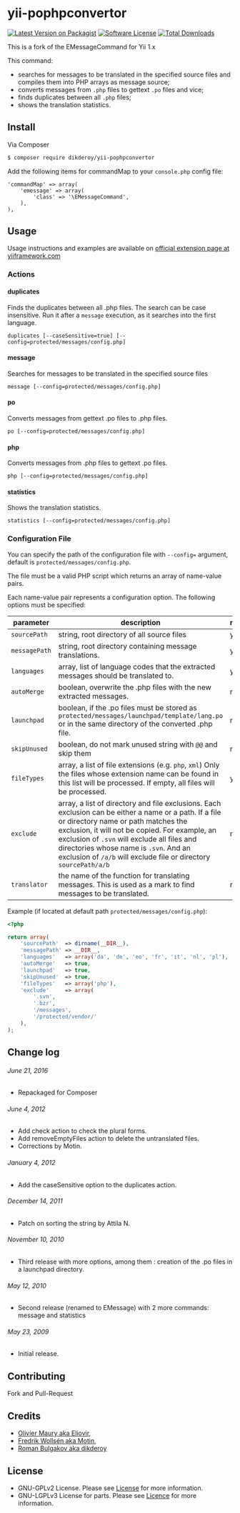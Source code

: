 # yii-pophpconvertor

[![Latest Version on Packagist][ico-version]][link-packagist]
[![Software License][ico-license]](http://www.gnu.org/licenses/old-licenses/gpl-2.0-standalone.html)
[![Total Downloads][ico-downloads]][link-downloads]

This is a fork of the EMessageCommand for Yii 1.x

This command:
- searches for messages to be translated in the specified source files and compiles them into PHP arrays as message source;
- converts messages from `.php` files to gettext `.po` files and vice;
- finds duplicates between all `.php` files;
- shows the translation statistics.

## Install

Via Composer

``` bash
$ composer require dikderoy/yii-pophpconvertor
```

Add the following items for commandMap to your `console.php` config file:

	'commandMap' => array(
		'emessage' => array(
			'class' => '\EMessageCommand',
		),
	),

## Usage

Usage instructions and examples are available
on [official extension page at yiiframework.com](http://www.yiiframework.com/extension/pophpcommand/)

### Actions

#### duplicates
Finds the duplicates between all .php files. The search can be case
insensitive. Run it after a `message` execution, as it searches into the
first language.

	duplicates [--caseSensitive=true] [--config=protected/messages/config.php]

#### message
Searches for messages to be translated in the specified source files

	message [--config=protected/messages/config.php]

#### po
Converts messages from gettext .po files to .php files.

	po [--config=protected/messages/config.php]

#### php
Converts messages from .php files to gettext .po files.

	php [--config=protected/messages/config.php]

#### statistics 
Shows the translation statistics.

	statistics [--config=protected/messages/config.php]

### Configuration File

You can specify the path of the configuration file with `--config=` argument,
default is `protected/messages/config.php`.

The file must be a valid PHP script which returns an array of name-value pairs.

Each name-value pair represents a configuration option. The following options must be specified:

|parameter|description|required|default|
|---------|-----------|--------|-------|
| `sourcePath` | string, root directory of all source files | yes | none | 
| `messagePath` | string, root directory containing message translations. | yes | none |
| `languages` | array, list of language codes that the extracted messages should be translated to. | yes | none |
| `autoMerge` | boolean, overwrite the .php files with the new extracted messages. | no | `false` |
| `launchpad` | boolean, if the .po files must be stored as `protected/messages/launchpad/template/lang.po` or in the same directory of the converted .php file. | no | `false` |
| `skipUnused` | boolean, do not mark unused string with `@@` and skip them | no | `false` |
| `fileTypes` | array, a list of file extensions (e.g. `php`, `xml`) Only the files whose extension name can be found in this list will be processed. If empty, all files will be processed. | yes | none | 
| `exclude` | array, a list of directory and file exclusions. Each exclusion can be either a name or a path. If a file or directory name or path matches the exclusion, it will not be copied. For example, an exclusion of `.svn` will exclude all files and directories whose name is `.svn`. And an exclusion of `/a/b` will exclude file or directory `sourcePath/a/b` | no | `array()` |
| `translator` | the name of the function for translating messages. This is used as a mark to find messages to be translated. | no | `Yii::t` | 

Example (if located at default path `protected/messages/config.php`):

```php
<?php

return array(
	'sourcePath'  => dirname(__DIR__),
	'messagePath' => __DIR__,
	'languages'   => array('da', 'de', 'eo', 'fr', 'it', 'nl', 'pl'),
	'autoMerge'   => true,
	'launchpad'   => true,
	'skipUnused'  => true,
	'fileTypes'   => array('php'),
	'exclude'     => array(
		'.svn',
		'.bzr',
		'/messages',
		'/protected/vendor/'
	),
);
```

## Change log

###### June 21, 2016
- Repackaged for Composer

###### June 4, 2012
- Add check action to check the plural forms.
- Add removeEmptyFiles action to delete the untranslated files.
- Corrections by Motin.

###### January 4, 2012
- Add the caseSensitive option to the duplicates action.

###### December 14, 2011
- Patch on sorting the string by Attila N.

###### November 10, 2010
- Third release with more options, among them : creation of the .po files in a launchpad directory.

###### May 12, 2010
- Second release (renamed to EMessage) with 2 more commands: message and statistics

###### May 23, 2009
- Initial release.

## Contributing

Fork and Pull-Request

## Credits

- [Olivier Maury aka Eliovir](https://github.com/eliovir),
- [Fredrik Wollsén aka Motin](https://github.com/motin),
- [Roman Bulgakov aka dikderoy](https://github.com/dikderoy)

## License

- GNU-GPLv2 License. Please see [License](http://www.gnu.org/licenses/old-licenses/gpl-2.0-standalone.html) for more information.
- GNU-LGPLv3 License for parts. Please see [Licence](http://www.gnu.org/licenses/lgpl-3.0-standalone.html) for more information.

[ico-version]: https://img.shields.io/packagist/v/dikderoy/yii-pophpconvertor.svg?style=flat-square
[ico-license]: https://img.shields.io/packagist/l/dikderoy/yii-pophpconvertor.svg?maxAge=2592000?style=flat-square
[ico-downloads]: https://img.shields.io/packagist/dt/dikderoy/yii-pophpconvertor.svg?style=flat-square

[link-packagist]: https://packagist.org/packages/dikderoy/yii-pophpconvertor
[link-downloads]: https://packagist.org/packages/dikderoy/yii-pophpconvertor
